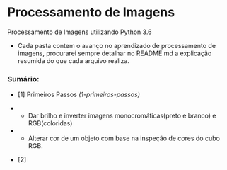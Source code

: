 # Processamento de Imagens

Processamento de Imagens utilizando Python 3.6

* Cada pasta contem o avanço no aprendizado de processamento de imagens, procurarei sempre detalhar no README.md a explicação resumida do que cada arquivo realiza.

<h3>Sumário:</h3>

* [1] Primeiros Passos  <i>(1-primeiros-passos)</i>

* * Dar brilho e inverter imagens monocromáticas(preto e branco) e RGB(coloridas)
* * Alterar cor de um objeto com base na inspeção de cores do cubo RGB.

* [2] 


